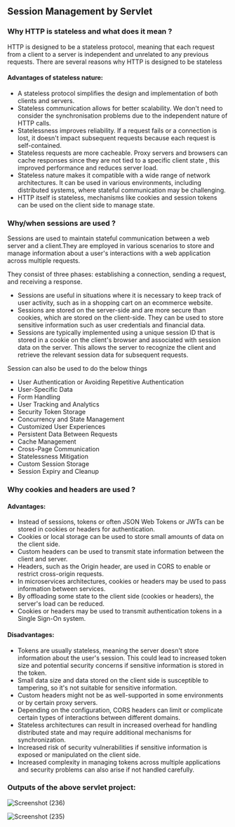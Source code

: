 ## Session Management by Servlet


### Why HTTP is stateless and what does it mean ?

HTTP is designed to be a stateless protocol, meaning that each request from a client to a server is independent and unrelated to any previous requests. There are several reasons why HTTP is designed to be stateless

#### Advantages of stateless nature:
- A stateless protocol simplifies the design and implementation of both clients and servers.
- Stateless communication allows for better scalability. We don't need to consider the synchronisation problems due to the independent nature of HTTP calls.
- Statelessness improves reliability. If a request fails or a connection is lost, it doesn't impact subsequent requests because each request is self-contained.
- Stateless requests are more cacheable. Proxy servers and browsers can cache responses since they are not tied to a specific client state , this improved performance and reduces server load.
- Stateless nature makes it compatible with a wide range of network architectures. It can be used in various environments, including distributed systems, where stateful communication may be challenging.
- HTTP itself is stateless, mechanisms like cookies and session tokens can be used on the client side to manage state.

### Why/when sessions are used ?

Sessions are used to maintain stateful communication between a web server and a client.They are employed in various scenarios to store and manage information about a user's interactions with a web application across multiple requests.  

They consist of three phases: establishing a connection, sending a request, and receiving a response. 
- Sessions are useful in situations where it is necessary to keep track of user activity, such as in a shopping cart on an ecommerce website.
- Sessions are stored on the server-side and are more secure than cookies, which are stored on the client-side. They can be used to store sensitive information such as user credentials and financial data.
- Sessions are typically implemented using a unique session ID that is stored in a cookie on the client's browser and associated with session data on the server. This allows the server to recognize the client and retrieve the relevant session data for subsequent requests.  

Session can also be used to do the below things 

- User Authentication or Avoiding Repetitive Authentication
- User-Specific Data
- Form Handling
- User Tracking and Analytics
- Security Token Storage
- Concurrency and State Management
- Customized User Experiences
- Persistent Data Between Requests
- Cache Management
- Cross-Page Communication
- Statelessness Mitigation
- Custom Session Storage
- Session Expiry and Cleanup

### Why cookies and headers are used ?

#### Advantages:
- Instead of sessions, tokens or often JSON Web Tokens or JWTs can be stored in cookies or headers for authentication.
- Cookies or local storage can be used to store small amounts of data on the client side.
- Custom headers can be used to transmit state information between the client and server.
- Headers, such as the Origin header, are used in CORS to enable or restrict cross-origin requests.
- In microservices architectures, cookies or headers may be used to pass information between services.
- By offloading some state to the client side (cookies or headers), the server's load can be reduced.
- Cookies or headers may be used to transmit authentication tokens in a Single Sign-On system.

#### Disadvantages:

- Tokens are usually stateless, meaning the server doesn't store information about the user's session. This could lead to increased token size and potential security concerns if sensitive information is stored in the token.
- Small data size and data stored on the client side is susceptible to tampering, so it's not suitable for sensitive information.
- Custom headers might not be as well-supported in some environments or by certain proxy servers.
- Depending on the configuration, CORS headers can limit or complicate certain types of interactions between different domains.
- Stateless architectures can result in increased overhead for handling distributed state and may require additional mechanisms for synchronization.
- Increased risk of security vulnerabilities if sensitive information is exposed or manipulated on the client side.
- Increased complexity in managing tokens across multiple applications and security problems can also arise if not handled carefully.


### Outputs of the  above servlet project:
![Screenshot (236)](https://github.com/SERVLETS/hello-world-servlet/assets/130679461/ccfa5bd5-558a-4ee4-87b0-a6e5b8c1dd1f)

![Screenshot (235)](https://github.com/SERVLETS/hello-world-servlet/assets/130679461/ea2f20a2-485e-4556-bd64-0ddb29d9b827)
